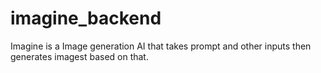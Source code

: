 # imagine_backend
Imagine is a Image generation AI that takes prompt and other inputs then generates imagest based on that.
